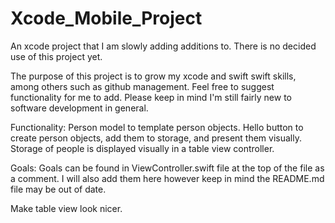 # Xcode_Mobile_Project
An xcode project that I am slowly adding additions to. There is no decided use of this project yet.

The purpose of this project is to grow my xcode and swift swift skills, among others such as github management. Feel free to suggest functionality for me to add. Please keep in mind I'm still fairly new to software development in general.

Functionality:
Person model to template person objects.
Hello button to create person objects, add them to storage, and present them visually.
Storage of people is displayed visually in a table view controller.

Goals:
Goals can be found in ViewController.swift file at the top of the file as a comment. I will also add them here however keep in mind the README.md file may be out of date.

Make table view look nicer.
